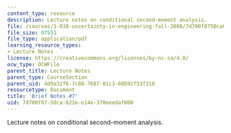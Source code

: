 ```yaml
---
content_type: resource
description: Lecture notes on conditional second-moment analysis.
file: /courses/1-010-uncertainty-in-engineering-fall-2008/7d700f8750ca621ee14e370eeedaf000_notes_07.pdf
file_size: 97551
file_type: application/pdf
learning_resource_types:
- Lecture Notes
license: https://creativecommons.org/licenses/by-nc-sa/4.0/
ocw_type: OCWFile
parent_title: Lecture Notes
parent_type: CourseSection
parent_uid: 4d9a32f6-7c88-7687-01c3-60592f53f310
resourcetype: Document
title: 'Brief Notes #7'
uid: 7d700f87-50ca-621e-e14e-370eeedaf000
---
```

Lecture notes on conditional second-moment analysis.